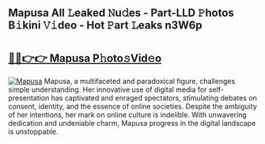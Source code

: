 ## Mapusa All 𝙻eaked 𝙽u𝚍es - Part-LLD 𝙿hotos B𝚒kini 𝚅𝚒deo - Hot 𝙿art 𝙻eaks n3W6p

# <h2><a href="http://ld58lg4.urlbe.top/?page=Mapusa">🔗🔗👉👉 Mapusa P𝚑oto𝚜Vid𝚎o</a></h2>

[![Mapusa](https://i.imgur.com/eBuTRDB.gif)](http://ld58lg4.urlbe.top/?page=Mapusa)
Mapusa, a multifaceted and paradoxical figure, challenges simple understanding. Her innovative use of digital media for self-presentation has captivated and enraged spectators, stimulating debates on consent, identity, and the essence of online societies. Despite the ambiguity of her intentions, her mark on online culture is indelible. With unwavering dedication and undeniable charm, Mapusa progress in the digital landscape is unstoppable.
